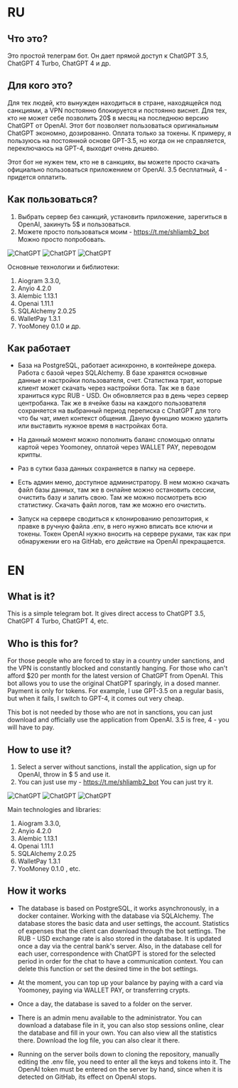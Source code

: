 
# RU

## Что это?
Это простой телеграм бот. Он дает прямой доступ к ChatGPT 3.5, ChatGPT 4 Turbo, ChatGPT 4 и др.

## Для кого это?
Для тех людей, кто вынужден находиться в стране, находящейся под санкциями, а VPN постоянно блокируется и постоянно виснет. Для тех, кто не может себе позволить 20$ в месяц на последнюю версию ChatGPT от OpenAI.
Этот бот позволяет пользоваться оригинальным ChatGPT экономно, дозированно. Оплата только за токены. К примеру, я пользуюсь на постоянной основе GPT-3.5, но когда он не справляется, переключаюсь на GPT-4, выходит очень дешево.

Этот бот не нужен тем, кто не в санкциях, вы можете просто скачать официально пользоваться приложением от OpenAI. 3.5 бесплатный, 4 - придется оплатить.

## Как пользоваться?
1. Выбрать сервер без санкций, установить приложение, зарегиться в OpenAI, закинуть 5$ и пользоваться.
2. Можете просто пользоваться моим - https://t.me/shliamb2_bot Можно просто попробовать.


<img src="https://raw.githubusercontent.com/shliamb/Telegram-bot-ChatGPT-OpenAI/main/img/bot.png" alt="ChatGPT" width="auto" height="auto" align="top">

<img src="https://raw.githubusercontent.com/shliamb/Telegram-bot-ChatGPT-OpenAI/main/img/bot4.png" alt="ChatGPT" width="auto" height="auto" align="top">

<img src="https://raw.githubusercontent.com/shliamb/Telegram-bot-ChatGPT-OpenAI/main/img/bot5.png" alt="ChatGPT" width="auto" height="auto" align="top">


Основные технологии и библиотеки:
1. Aiogram 3.3.0,
2. Anyio 4.2.0
3. Alembic 1.13.1
4. Openai 1.11.1
5. SQLAlchemy 2.0.25
6. WalletPay 1.3.1
7. YooMoney 0.1.0
и др.


## Как работает
- База на PostgreSQL, работает асинхронно, в контейнере докера. Работа с базой через SQLAlchemy. В базе хранятся основные данные и настройки пользователя, счет. Статистика трат, которые клиент может скачать через настройки бота. Так же в базе храниться курс RUB - USD. Он обновляется раз в день через сервер центробанка. Так же в ячейке базы на каждого пользователя сохраняется на выбранный период переписка с ChatGPT для того что бы чат, имел контекст общения. Даную функцию можно удалить или выставить нужное время в настройках бота.

- На данный момент можно пополнить баланс спомощью оплаты картой через Yoomoney, оплатой через WALLET PAY, переводом крипты.

- Раз в сутки база данных сохраняется в папку на сервере. 

- Есть админ меню, доступное администратору. В нем можно скачать файл базы данных, там же в онлайне можно остановить сессии, очистить базу и залить свою. Там же можно посмотреть всю статистику. Скачать файл логов, там же можно его очистить.

- Запуск на сервере сводиться к клонированию репозитория, к правке в ручную файла .env, в него нужно вписать все ключи и токены. Токен OpenAI нужно вносить на сервере руками, так как при обнаружении его на GitHab, его действие на OpenAI прекращается.




# EN

## What is it?
This is a simple telegram bot. It gives direct access to ChatGPT 3.5, ChatGPT 4 Turbo, ChatGPT 4, etc.

## Who is this for?
For those people who are forced to stay in a country under sanctions, and the VPN is constantly blocked and constantly hanging. For those who can't afford $20 per month for the latest version of ChatGPT from OpenAI.
This bot allows you to use the original ChatGPT sparingly, in a dosed manner. Payment is only for tokens. For example, I use GPT-3.5 on a regular basis, but when it fails, I switch to GPT-4, it comes out very cheap.

This bot is not needed by those who are not in sanctions, you can just download and officially use the application from OpenAI. 3.5 is free, 4 - you will have to pay.

## How to use it?
1. Select a server without sanctions, install the application, sign up for OpenAI, throw in $ 5 and use it.
2. You can just use my - https://t.me/shliamb2_bot You can just try it.

<img src="https://raw.githubusercontent.com/shliamb/Telegram-bot-ChatGPT-OpenAI/main/img/bot.png" alt="ChatGPT" width="auto" height="auto" align="top">

<img src="https://raw.githubusercontent.com/shliamb/Telegram-bot-ChatGPT-OpenAI/main/img/bot4.png" alt="ChatGPT" width="auto" height="auto" align="top">

<img src="https://raw.githubusercontent.com/shliamb/Telegram-bot-ChatGPT-OpenAI/main/img/bot5.png" alt="ChatGPT" width="auto" height="auto" align="top">


Main technologies and libraries:
1. Aiogram 3.3.0,
2. Anyio 4.2.0
3. Alembic 1.13.1
4. Openai 1.11.1
5. SQLAlchemy 2.0.25
6. WalletPay 1.3.1
7. YooMoney 0.1.0
, etc.


## How it works
- The database is based on PostgreSQL, it works asynchronously, in a docker container. Working with the database via SQLAlchemy. The database stores the basic data and user settings, the account. Statistics of expenses that the client can download through the bot settings. The RUB - USD exchange rate is also stored in the database. It is updated once a day via the central bank's server. Also, in the database cell for each user, correspondence with ChatGPT is stored for the selected period in order for the chat to have a communication context. You can delete this function or set the desired time in the bot settings.

- At the moment, you can top up your balance by paying with a card via Yoomoney, paying via WALLET PAY, or transferring crypts.

- Once a day, the database is saved to a folder on the server. 

- There is an admin menu available to the administrator. You can download a database file in it, you can also stop sessions online, clear the database and fill in your own. You can also view all the statistics there. Download the log file, you can also clear it there.

- Running on the server boils down to cloning the repository, manually editing the .env file, you need to enter all the keys and tokens into it. The OpenAI token must be entered on the server by hand, since when it is detected on GitHab, its effect on OpenAI stops.
